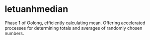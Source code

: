 # letuanhmedian
Phase 1 of Oolong, efficiently calculating mean. Offering accelerated processes for determining totals and averages of randomly chosen numbers.

